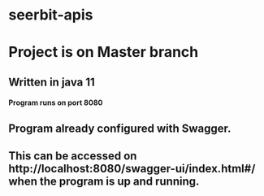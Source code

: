 # seerbit-apis
# Project is on Master branch

## Written in java 11

#### Program runs on port 8080

## Program already configured with Swagger.
## This can be accessed on http://localhost:8080/swagger-ui/index.html#/ when the program is up and running.



